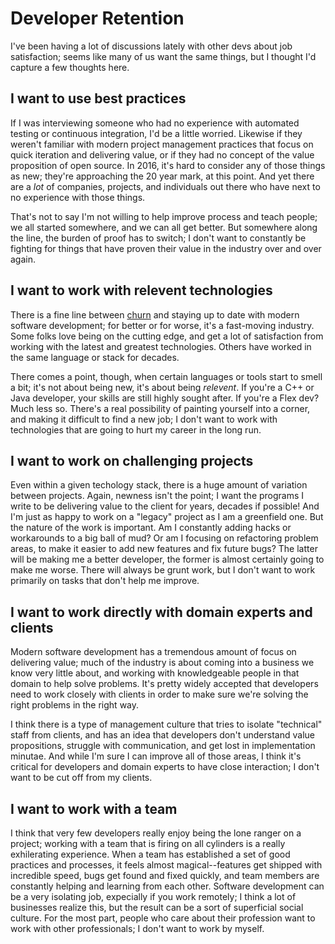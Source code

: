 # Developer Retention
I've been having a lot of discussions lately with other devs about job satisfaction; seems like many of us want the same things, but I thought I'd capture a few thoughts here.

## I want to use best practices
If I was interviewing someone who had no experience with automated testing or continuous integration, I'd be a little worried.  Likewise if they weren't familiar with modern project management practices that focus on quick iteration and delivering value, or if they had no concept of the value proposition of open source.  In 2016, it's hard to consider any of those things as new; they're approaching the 20 year mark, at this point.  And yet there are a *lot* of companies, projects, and individuals out there who have next to no experience with those things.  

That's not to say I'm not willing to help improve process and teach people; we all started somewhere, and we can all get better.  But somewhere along the line, the burden of proof has to switch; I don't want to constantly be fighting for things that have proven their value in the industry over and over again. 

## I want to work with relevent technologies
There is a fine line between [churn](http://blog.cleancoder.com/uncle-bob/2016/07/27/TheChurn.html) and staying up to date with modern software development; for better or for worse, it's a fast-moving industry.  Some folks love being on the cutting edge, and get a lot of satisfaction from working with the latest and greatest technologies.  Others have worked in the same language or stack for decades.  

There comes a point, though, when certain languages or tools start to smell a bit; it's not about being new, it's about being *relevent*.  If you're a C++ or Java developer, your skills are still highly sought after.  If you're a Flex dev?  Much less so.  There's a real possibility of painting yourself into a corner, and making it difficult to find a new job; I don't want to work with technologies that are going to hurt my career in the long run.  

## I want to work on challenging projects
Even within a given techology stack, there is a huge amount of variation between projects.  Again, newness isn't the point; I want the programs I write to be delivering value to the client for years, decades if possible!  And I'm just as happy to work on a "legacy" project as I am a greenfield one.  But the nature of the work is important.  Am I constantly adding hacks or workarounds to a big ball of mud?  Or am I focusing on refactoring problem areas, to make it easier to add new features and fix future bugs?  The latter will be making me a better developer, the former is almost certainly going to make me worse.  There will always be grunt work, but I don't want to work primarily on tasks that don't help me improve.

## I want to work directly with domain experts and clients
Modern software development has a tremendous amount of focus on delivering value; much of the industry is about coming into a business we know very little about, and working with knowledgeable people in that domain to help solve problems.  It's pretty widely accepted that developers need to work closely with clients in order to make sure we're solving the right problems in the right way.  

I think there is a type of management culture that tries to isolate "technical" staff from clients, and has an idea that developers don't understand value propositions, struggle with communication, and get lost in implementation minutae.  And while I'm sure I can improve all of those areas, I think it's critical for developers and domain experts to have close interaction; I don't want to be cut off from my clients.   

## I want to work with a team
I think that very few developers really enjoy being the lone ranger on a project; working with a team that is firing on all cylinders is a really exhilerating experience.  When a team has established a set of good practices and processes, it feels almost magical--features get shipped with incredible speed, bugs get found and fixed quickly, and team members are constantly helping and learning from each other. Software development can be a very isolating job, expecially if you work remotely; I think a lot of businesses realize this, but the result can be a sort of superficial social culture.  For the most part, people who care about their profession want to work with other professionals; I don't want to work by myself. 


